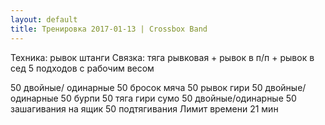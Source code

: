 ```yaml
---
layout: default
title: Тренировка 2017-01-13 | Crossbox Band
---
```


Техника: рывок штанги 
Связка: тяга рывковая + рывок в п/п + рывок в сед 
5 подходов с рабочим весом 

50 двойные/ одинарные 
50 бросок мяча 
50 рывок гири 
50 двойные/ одинарные 
50 бурпи 
50 тяга гири сумо 
50 двойные/одинарные 
50 зашагивания на ящик 
50 подтягивания 
Лимит времени 21 мин